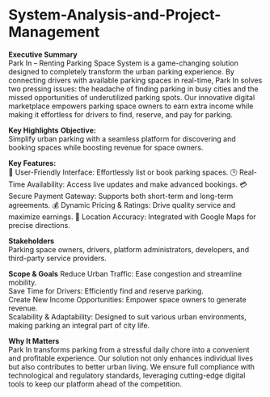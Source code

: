 # System-Analysis-and-Project-Management
**Executive Summary**   
Park In – Renting Parking Space System is a game-changing solution designed to completely transform the urban parking experience. By connecting drivers with available parking spaces in real-time, Park In solves two pressing issues: the headache of finding parking in busy cities and the missed opportunities of underutilized parking spots. Our innovative digital marketplace empowers parking space owners to earn extra income while making it effortless for drivers to find, reserve, and pay for parking.   

**Key Highlights**
**Objective:**   
Simplify urban parking with a seamless platform for discovering and booking spaces while boosting revenue for space owners.   

**Key Features:**  
 🌟 User-Friendly Interface: Effortlessly list or book parking spaces. 
 🕒 Real-Time Availability: Access live updates and make advanced bookings. 
 💳 Secure Payment Gateway: Supports both short-term and long-term agreements. 
 💰 Dynamic Pricing & Ratings: Drive quality service and maximize earnings. 
 📍 Location Accuracy: Integrated with Google Maps for precise directions. 

**Stakeholders**  
Parking space owners, drivers, platform administrators, developers, and third-party service providers.   

**Scope & Goals** 
Reduce Urban Traffic: Ease congestion and streamline mobility.   
Save Time for Drivers: Efficiently find and reserve parking.   
Create New Income Opportunities: Empower space owners to generate revenue.   
Scalability & Adaptability: Designed to suit various urban environments, making parking an integral   part of city life. 

**Why It Matters**  
Park In transforms parking from a stressful daily chore into a convenient and profitable experience. Our solution not only enhances individual lives but also contributes to better urban living. We ensure full compliance with technological and regulatory standards, leveraging cutting-edge digital tools to keep our platform ahead of the competition. 
